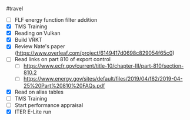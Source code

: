 
#travel
- [ ] FLF energy function filter addition
- [x] TMS Training
- [x] Reading on Vulkan
- [x] Build VRKT
- [x] Review Nate's paper (https://www.overleaf.com/project/6149417d0698c829054f65c0)
- [ ] Read links on part 810 of export control
	- [ ] https://www.ecfr.gov/current/title-10/chapter-III/part-810/section-810.2
	- [ ] https://www.energy.gov/sites/default/files/2019/04/f62/2019-04-25%20Part%20810%20FAQs.pdf
- [x] Read on alias tables
- [ ] TMS Training
- [ ] Start performance appraisal
- [x] ITER E-Lite run